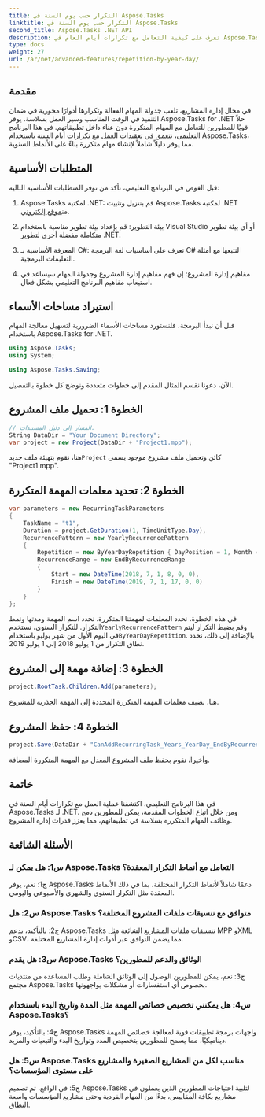 ```yaml
---
title: التكرار حسب يوم السنة في Aspose.Tasks
linktitle: التكرار حسب يوم السنة في Aspose.Tasks
second_title: Aspose.Tasks .NET API
description: تعرف على كيفية التعامل مع تكرارات أيام العام في Aspose.Tasks لـ .NET لتبسيط إدارة المهام المتكررة بكفاءة.
type: docs
weight: 27
url: /ar/net/advanced-features/repetition-by-year-day/
---
```

## مقدمة

في مجال إدارة المشاريع، تلعب جدولة المهام الفعالة وتكرارها أدوارًا محورية في ضمان التنفيذ في الوقت المناسب وسير العمل بسلاسة. يوفر Aspose.Tasks for .NET حلاً قويًا للمطورين للتعامل مع المهام المتكررة دون عناء داخل تطبيقاتهم. في هذا البرنامج التعليمي، نتعمق في تعقيدات العمل مع تكرارات أيام السنة باستخدام Aspose.Tasks، مما يوفر دليلاً شاملاً لإنشاء مهام متكررة بناءً على الأنماط السنوية.

## المتطلبات الأساسية

قبل الغوص في البرنامج التعليمي، تأكد من توفر المتطلبات الأساسية التالية:

1.  Aspose.Tasks لمكتبة .NET: قم بتنزيل وتثبيت Aspose.Tasks لمكتبة .NET من[موقع إلكتروني](https://releases.aspose.com/tasks/net/).
   
2. بيئة التطوير: قم بإعداد بيئة تطوير مناسبة باستخدام Visual Studio أو أي بيئة تطوير متكاملة مفضلة أخرى لتطوير .NET.

3. المعرفة الأساسية بـ C#: تعرف على أساسيات لغة البرمجة C# لتتبعها مع أمثلة التعليمات البرمجية.

4. مفاهيم إدارة المشروع: إن فهم مفاهيم إدارة المشروع وجدولة المهام سيساعد في استيعاب مفاهيم البرنامج التعليمي بشكل فعال.

## استيراد مساحات الأسماء

قبل أن نبدأ البرمجة، فلنستورد مساحات الأسماء الضرورية لتسهيل معالجة المهام باستخدام Aspose.Tasks for .NET.

```csharp
using Aspose.Tasks;
using System;

using Aspose.Tasks.Saving;

```

الآن، دعونا نقسم المثال المقدم إلى خطوات متعددة ونوضح كل خطوة بالتفصيل.

## الخطوة 1: تحميل ملف المشروع

```csharp
// المسار إلى دليل المستندات.
String DataDir = "Your Document Directory";
var project = new Project(DataDir + "Project1.mpp");
```

 هنا، نقوم بتهيئة ملف جديد`Project` كائن وتحميل ملف مشروع موجود يسمى "Project1.mpp".

## الخطوة 2: تحديد معلمات المهمة المتكررة

```csharp
var parameters = new RecurringTaskParameters
{
    TaskName = "t1",
    Duration = project.GetDuration(1, TimeUnitType.Day),
    RecurrencePattern = new YearlyRecurrencePattern
    {
        Repetition = new ByYearDayRepetition { DayPosition = 1, Month = Month.July },
        RecurrenceRange = new EndByRecurrenceRange
        {
            Start = new DateTime(2018, 7, 1, 8, 0, 0),
            Finish = new DateTime(2019, 7, 1, 17, 0, 0)
        }
    }
};
```

 في هذه الخطوة، نحدد المعلمات لمهمتنا المتكررة. نحدد اسم المهمة ومدتها ونمط التكرار. للتكرار السنوي، نستخدم`YearlyRecurrencePattern` وقم بضبط التكرار ليتم في اليوم الأول من شهر يوليو باستخدام`ByYearDayRepetition`. بالإضافة إلى ذلك، نحدد نطاق التكرار من 1 يوليو 2018 إلى 1 يوليو 2019.

## الخطوة 3: إضافة مهمة إلى المشروع

```csharp
project.RootTask.Children.Add(parameters);
```

هنا، نضيف معلمات المهمة المتكررة المحددة إلى المهمة الجذرية للمشروع.

## الخطوة 4: حفظ المشروع

```csharp
project.Save(DataDir + "CanAddRecurringTask_Years_YearDay_EndByRecurrenceRange_Test.mpp", SaveFileFormat.Mpp);
```

وأخيرا، نقوم بحفظ ملف المشروع المعدل مع المهمة المتكررة المضافة.

## خاتمة

في هذا البرنامج التعليمي، اكتشفنا عملية العمل مع تكرارات أيام السنة في Aspose.Tasks لـ .NET. ومن خلال اتباع الخطوات المقدمة، يمكن للمطورين دمج وظائف المهام المتكررة بسلاسة في تطبيقاتهم، مما يعزز قدرات إدارة المشروع.

## الأسئلة الشائعة

### س1: هل يمكن لـ Aspose.Tasks التعامل مع أنماط التكرار المعقدة؟

ج1: نعم، يوفر Aspose.Tasks دعمًا شاملاً لأنماط التكرار المختلفة، بما في ذلك الأنماط المعقدة مثل التكرار السنوي والشهري والأسبوعي واليومي.

### س2: هل Aspose.Tasks متوافق مع تنسيقات ملفات المشروع المختلفة؟

ج2: بالتأكيد، يدعم Aspose.Tasks تنسيقات ملفات المشاريع الشائعة مثل MPP وXML وCSV، مما يضمن التوافق عبر أدوات إدارة المشاريع المختلفة.

### س3: هل يقدم Aspose.Tasks الوثائق والدعم للمطورين؟

ج3: نعم، يمكن للمطورين الوصول إلى الوثائق الشاملة وطلب المساعدة من منتديات مجتمع Aspose.Tasks بخصوص أي استفسارات أو مشكلات يواجهونها.

### س4: هل يمكنني تخصيص خصائص المهمة مثل المدة وتاريخ البدء باستخدام Aspose.Tasks؟

ج4: بالتأكيد، يوفر Aspose.Tasks واجهات برمجة تطبيقات قوية لمعالجة خصائص المهمة ديناميكيًا، مما يسمح للمطورين بتخصيص المدد وتواريخ البدء والتبعيات والمزيد.

### س5: هل Aspose.Tasks مناسب لكل من المشاريع الصغيرة والمشاريع على مستوى المؤسسات؟

ج5: في الواقع، تم تصميم Aspose.Tasks لتلبية احتياجات المطورين الذين يعملون في مشاريع بكافة المقاييس، بدءًا من المهام الفردية وحتى مشاريع المؤسسات واسعة النطاق.